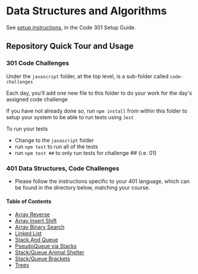 # Data Structures and Algorithms

See [setup instructions](https://codefellows.github.io/setup-guide/code-301/3-code-challenges), in the Code 301 Setup Guide.

## Repository Quick Tour and Usage

### 301 Code Challenges

Under the `javascript` folder, at the top level, is a sub-folder called `code-challenges`

Each day, you'll add one new file to this folder to do your work for the day's assigned code challenge

If you have not already done so, run `npm install` from within this folder to setup your system to be able to run tests using `Jest`

To run your tests

- Change to the `javascript` folder
- run `npm test` to run all of the tests
- run `npm test ##` to only run tests for challenge ## (i.e. 01)

### 401 Data Structures, Code Challenges

- Please follow the instructions specific to your 401 language, which can be found in the directory below, matching your course.

#### Table of Contents

- [Array Reverse](./javascript/401/array-reverse/README.md)
- [Array Insert Shift](./javascript/401/array-insert-shift/README.md)
- [Array Binary Search](./javascript/401/array-binary-search/README.md)
- [Linked List](./javascript/linked-list/README.md)
- [Stack And Queue](./javascript/401/stack-and-queue/README.md)
- [PseudoQueue via Stacks](./javascript/401/stack-queue-pseudo/README.md)
- [Stack/Queue Animal Shelter](./javascript/401/stack-queue-animal-shelter/README.md)
- [Stack/Queue Brackets](./javascript/401/stack-queue-brackets/README.md)
- [Trees](./javascript/401/trees/README.md)
